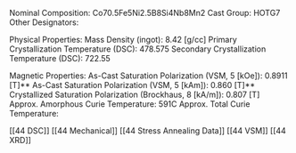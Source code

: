 Nominal Composition: Co70.5Fe5Ni2.5B8Si4Nb8Mn2
Cast Group: HOTG7
Other Designators: 
 
Physical Properties:
Mass Density (ingot): 8.42 [g/cc]
 Primary Crystallization Temperature (DSC): 478.575
Secondary Crystallization Temperature (DSC): 722.55

Magnetic Properties:
As-Cast Saturation Polarization (VSM, 5 [kOe]): 0.8911 [T]**
As-Cast Saturation Polarization (VSM, 5 [kAm]): 0.860 [T]**
Crystallized Saturation Polarization (Brockhaus, 8 [kA/m]): 0.807 [T]
Approx. Amorphous Curie Temperature: 591C
Approx. Total Curie Temperature: 
 
[[44 DSC]]
[[44 Mechanical]]
[[44 Stress Annealing Data]]
[[44 VSM]]
[[44 XRD]]


